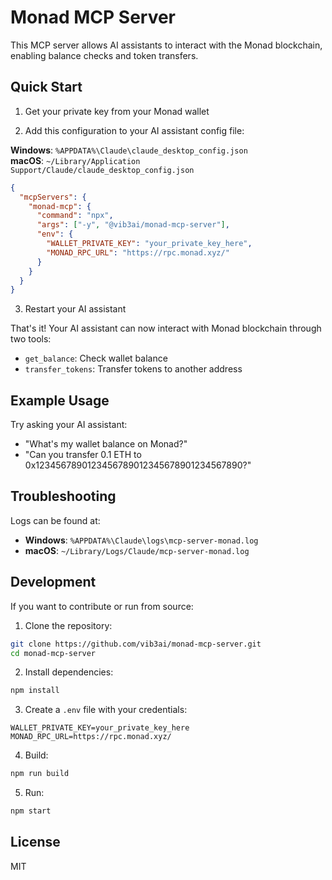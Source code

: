 # Monad MCP Server

This MCP server allows AI assistants to interact with the Monad blockchain, enabling balance checks and token transfers.

## Quick Start

1. Get your private key from your Monad wallet

2. Add this configuration to your AI assistant config file:

**Windows**: `%APPDATA%\Claude\claude_desktop_config.json`  
**macOS**: `~/Library/Application Support/Claude/claude_desktop_config.json`

```json
{
  "mcpServers": {
    "monad-mcp": {
      "command": "npx",
      "args": ["-y", "@vib3ai/monad-mcp-server"],
      "env": {
        "WALLET_PRIVATE_KEY": "your_private_key_here",
        "MONAD_RPC_URL": "https://rpc.monad.xyz/"
      }
    }
  }
}
```

3. Restart your AI assistant

That's it! Your AI assistant can now interact with Monad blockchain through two tools:

- `get_balance`: Check wallet balance
- `transfer_tokens`: Transfer tokens to another address

## Example Usage

Try asking your AI assistant:
- "What's my wallet balance on Monad?"
- "Can you transfer 0.1 ETH to 0x1234567890123456789012345678901234567890?"

## Troubleshooting

Logs can be found at:
- **Windows**: `%APPDATA%\Claude\logs\mcp-server-monad.log`
- **macOS**: `~/Library/Logs/Claude/mcp-server-monad.log`

## Development

If you want to contribute or run from source:

1. Clone the repository:
```bash
git clone https://github.com/vib3ai/monad-mcp-server.git
cd monad-mcp-server
```

2. Install dependencies:
```bash
npm install
```

3. Create a `.env` file with your credentials:
```
WALLET_PRIVATE_KEY=your_private_key_here
MONAD_RPC_URL=https://rpc.monad.xyz/
```

4. Build:
```bash
npm run build
```

5. Run:
```bash
npm start
```

## License

MIT